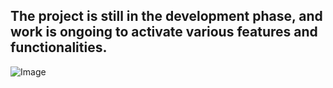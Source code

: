 ## The project is still in the development phase, and work is ongoing to activate various features and functionalities.
![Image](https://github.com/user-attachments/assets/af378baf-4d8b-46a0-abe0-124c8cab04de)


